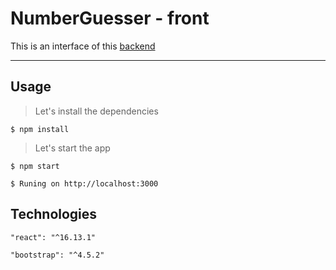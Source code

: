 # NumberGuesser - front

This is an interface of this [backend](https://github.com/gabriel-coutinho/NumberGuesser)

---

## Usage 

> Let's install the dependencies
```shell
$ npm install
```
> Let's start the app
```shell
$ npm start
```
```shell
$ Runing on http://localhost:3000
```

## Technologies

```shell
"react": "^16.13.1"
```
```shell
"bootstrap": "^4.5.2"
```

